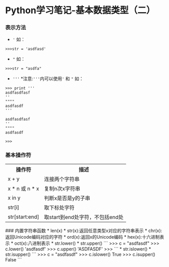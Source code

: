 # Python学习笔记-基本数据类型（二）
### 表示方法
* `'` 如：
```
>>>str = 'asdfasd'
```
* `"` 如：
```
>>>str = "asdfa"
```
* `'''` *注意:`'''`内可以使用`'` 和 `"` 如：
```
>>> print '''
asdfasdfasf
''
""""
asdfasdf
'''

asdfasdfasf
''
""""
asdfasdf

>>> 
```
### 基本操作符
<table>
<tr>
<th>操作符</th>
<th>描述</th>
</tr>
<tr>
<td>x + y</td>
<td>连接两个字符串</td>
</tr>
<tr>
</tr>
<tr>
<td>x * n 或 n * x</td>
<td>复制n次x字符串</td>
</tr>
<tr>
<td>x in y</td>
<td>判断x是否是y的子串</td>
</tr>
<tr>
<td>str[i]</td>
<td>取下标处字符</td>
</tr>
<tr>
<td>str[start:end]</td>
<td>取start到end处字符，不包括end处</td>
</tr>
<table>
### 内置字符串函数
* len(x)
* str(x):返回任意类型x对应的字符串表示
* chr(x):返回Unicode编码对应的字符
* ord(x):返回x的Unicode编码
* hex(x):十六进制表示
* oct(x):八进制表示
* str.lower()
* str.upper()
```
>>> c = "asdfasdf"
>>> c.lower()
'asdfasdf'
>>> c.upper()
'ASDFASDF'
>>> 
```
* str.islower()
* str.isupper()
```
>>> c = "asdfasdf"
>>> c.islower()
True
>>> c.isupper()
False
```
